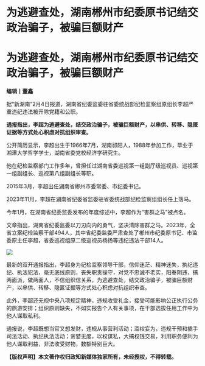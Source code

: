 # 为逃避查处，湖南郴州市纪委原书记结交政治骗子，被骗巨额财产

# 为逃避查处，湖南郴州市纪委原书记结交政治骗子，被骗巨额财产

**编辑丨董鑫**

据“新湖南”2月4日报道，湖南省纪委监委驻省委统战部纪检监察组原组长李超严重违纪违法被开除党籍和公职。

**通报指出，李超为逃避查处，结交政治骗子，被骗巨额财产，以串供、转移、隐匿证据等方式处心积虑对抗组织审查。**

公开简历显示，李超出生于1966年7月，湖南祁阳人，1988年参加工作，毕业于湘潭大学哲学学士，湖南省委党校经济学研究生。

他在纪检监察部门工作多年，曾担任过湖南省委巡视第一组副厅级巡视员、巡视第一组副组长、巡视第八组副组长等职。

2015年3月，李超出任湖南省郴州市委常委、市纪委书记。

2023年11月，李超在湖南省纪委省监委驻省委统战部纪检监察组组长任上落马。

今年1月，在湖南省纪委监委发布的年度综述中，李超作为“害群之马”被点名。

文章指出，湖南省纪委监委以刀刃向内的勇气，坚决清除害群之马。2023年，全省立案纪检监察干部494人，其中省纪委监委严肃查处了郴州市纪委原书记、市监委原主任李超，省委巡视组原二级巡视员杨扬等违纪违法干部14人。

![](https://inews.gtimg.com/news_bt/OKqxeCQGH2e7ylvtkdy9I8uwTqIxSX6lU5lX6VRAM00q4AA/1000)

最新的双开通报指出，李超身为纪检监察领导干部，信仰迷茫、精神迷失，执纪违纪、执法犯法，毫无底线原则，丧失职责操守，对党不忠诚不老实，阳奉阴违，搞两面派，做两面人，不信组织信关系，为逃避查处，结交政治骗子，被骗巨额财产，以串供、转移、隐匿证据等方式处心积虑对抗组织审查。

此外，李超还无视中央八项规定精神，违规收受礼金，接受可能影响公正执行公务的旅游安排；组织原则缺失，不如实报告个人有关事项，在干部选拔任用工作中为他人谋取私利。

通报说，李超既想当官又想发财，违规从事营利活动；滥权妄为，违规干预和插手司法活动、执纪执法活动；贪婪无度，以权谋私，大搞权钱交易，利用职务便利为他人谋取利益，非法收受财物，数额特别巨大。

**【版权声明】本文著作权归政知新媒体独家所有，未经授权，不得转载。**

